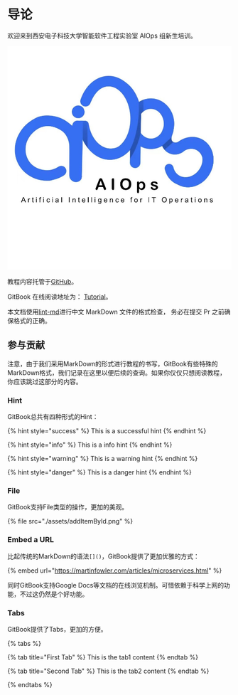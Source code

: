 # 导论

欢迎来到西安电子科技大学智能软件工程实验室 AIOps 组新生培训。

![AIOps Team](assets/AIOps_logo.jpg)

教程内容托管于[GitHub](https://github.com/AIOps-ISET/AIOpsLab_tutorial)。

GitBook 在线阅读地址为： [Tutorial](https://aiopsteam.gitbook.io/aiops-tutorial/)。

本文档使用[lint-md](https://github.com/lint-md/lint-md)进行中文 MarkDown 文件的格式检查， 务必在提交 Pr 之前确保格式的正确。

## 参与贡献

注意，由于我们采用MarkDown的形式进行教程的书写，GitBook有些特殊的MarkDown格式，我们记录在这里以便后续的查询。如果你仅仅只想阅读教程，你应该跳过这部分的内容。

### Hint

GitBook总共有四种形式的Hint：

{% hint style="success" %}
This is a successful hint
{% endhint %}

{% hint style="info" %}
This is a info hint
{% endhint %}

{% hint style="warning" %}
This is a warning hint
{% endhint %}

{% hint style="danger" %}
This is a danger hint
{% endhint %}

### File

GitBook支持File类型的操作，更加的美观。

{% file src="./assets/addItemById.png" %}

### Embed a URL

比起传统的MarkDown的语法`[]()`，GitBook提供了更加优雅的方式：

{% embed url="https://martinfowler.com/articles/microservices.html" %}

同时GitBook支持Google Docs等文档的在线浏览机制。可惜依赖于科学上网的功能，不过这仍然是个好功能。

### Tabs

GitBook提供了Tabs，更加的方便。

{% tabs %}

{% tab title="First Tab" %}
This is the tab1 content
{% endtab %}

{% tab title="Second Tab" %}
This is the tab2 content
{% endtab %}

{% endtabs %}
